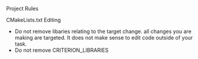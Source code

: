 Project Rules

CMakeLists.txt Editing
- Do not remove libaries relating to the target change. all changes you are making are targeted. It does not make sense to edit code outside of your task.
- Do not remove CRITERION_LIBRARIES